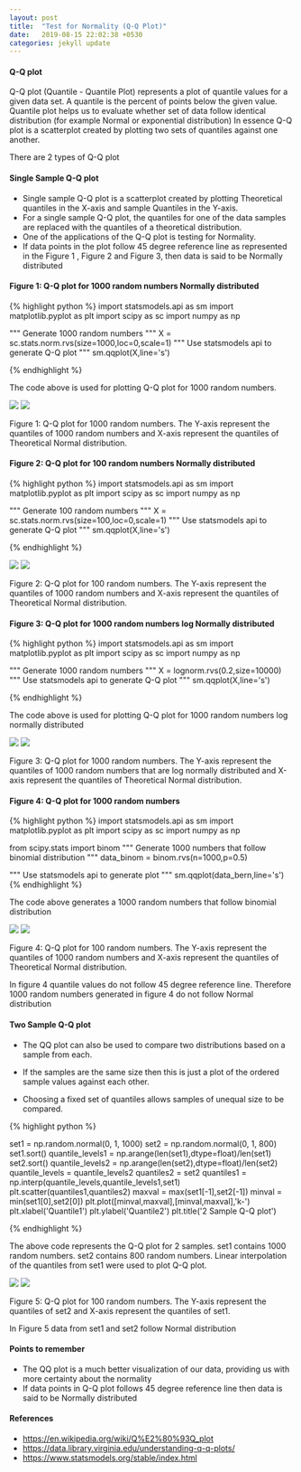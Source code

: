 ```yaml
---
layout: post
title:  "Test for Normality (Q-Q Plot)"
date:   2019-08-15 22:02:38 +0530
categories: jekyll update
---
```

#### Q-Q plot
Q-Q plot (Quantile - Quantile Plot) represents a plot of quantile values for a given data set. A quantile is the percent of points below the given value. Quantile plot helps us to evaluate whether set of data follow identical distribution (for example Normal or exponential distribution)
In essence Q-Q plot is a scatterplot created by plotting two sets of quantiles against one another.

There are 2 types of Q-Q plot
#### Single Sample Q-Q plot
- Single sample Q-Q plot is a scatterplot created by plotting Theoretical quantiles in the X-axis and sample Quantiles in the Y-axis.
-  For a single sample Q-Q plot, the quantiles for one of the data samples are replaced with the quantiles of a theoretical distribution. 
-  One of the applications of the Q-Q plot is testing for Normality.
-  If data points in the plot follow 45 degree reference line as represented  in the Figure 1 , Figure 2 and Figure 3, then data is said to be Normally distributed

#### Figure 1: Q-Q plot for 1000 random numbers Normally distributed

{% highlight python %}
import statsmodels.api as sm
import matplotlib.pyplot as plt
import scipy as sc
import numpy as np

"""
Generate 1000 random numbers
"""
X = sc.stats.norm.rvs(size=1000,loc=0,scale=1)
"""
Use statsmodels api to generate Q-Q plot
"""
sm.qqplot(X,line='s')

{% endhighlight %}

The code above is used for plotting Q-Q plot for 1000 random numbers.

![](Stats/blob/master/images/Fig3.png)
![ ](/images/Fig3.PNG)

Figure 1: Q-Q plot for 1000 random numbers. The Y-axis represent the quantiles of 1000 random numbers and X-axis represent the quantiles of Theoretical Normal distribution.


#### Figure 2: Q-Q plot for 100 random numbers Normally distributed

{% highlight python %}
import statsmodels.api as sm
import matplotlib.pyplot as plt
import scipy as sc
import numpy as np

"""
Generate 100 random numbers
"""
X = sc.stats.norm.rvs(size=100,loc=0,scale=1)
"""
Use statsmodels api to generate Q-Q plot
"""
sm.qqplot(X,line='s')

{% endhighlight %}

![](/images/Fig1.png)
![ ](/assets/images/Fig1.PNG)

Figure 2: Q-Q plot for 100 random numbers. The Y-axis represent the quantiles of 1000 random numbers and X-axis represent the quantiles of Theoretical Normal distribution.

#### Figure 3: Q-Q plot for 1000 random numbers log Normally distributed

{% highlight python %}
import statsmodels.api as sm
import matplotlib.pyplot as plt
import scipy as sc
import numpy as np

"""
Generate 1000 random numbers
"""
X = lognorm.rvs(0.2,size=10000)
"""
Use statsmodels api to generate Q-Q plot
"""
sm.qqplot(X,line='s')

{% endhighlight %}

The code above is used for plotting Q-Q plot for 1000 random numbers log normally distributed

![](/images/Fig6.png)
![ ](/images/Fig6.PNG)

Figure 3: Q-Q plot for 1000 random numbers. The Y-axis represent the quantiles of 1000 random numbers that are log normally distributed and X-axis represent the quantiles of Theoretical Normal distribution.

#### Figure 4: Q-Q plot for 1000 random numbers


{% highlight python %}
import statsmodels.api as sm
import matplotlib.pyplot as plt
import scipy as sc
import numpy as np

from scipy.stats import binom
"""
Generate 1000 numbers that follow binomial distribution
"""
data_binom = binom.rvs(n=1000,p=0.5)

"""
Use statsmodels api to generate plot
"""
sm.qqplot(data_bern,line='s')
{% endhighlight %}

The code above generates a 1000 random numbers that follow binomial distribution


![](/images/Fig5.png)
![ ](/images/Fig5.PNG)

Figure 4: Q-Q plot for 100 random numbers. The Y-axis represent the quantiles of 1000 random numbers and X-axis represent the quantiles of Theoretical Normal distribution.

In figure 4 quantile values do not follow 45 degree reference line.
Therefore 1000 random numbers generated in figure 4 do not follow 
Normal distribution

#### Two Sample Q-Q plot
- The QQ plot can also be used to compare two distributions based on a sample from each.

- If the samples are the same size then this is just a plot of the ordered sample values against each other.

- Choosing a fixed set of quantiles allows samples of unequal size to be compared.

{% highlight python %}

set1 = np.random.normal(0, 1, 1000)
set2 = np.random.normal(0, 1, 800)
set1.sort()
quantile_levels1 = np.arange(len(set1),dtype=float)/len(set1)
set2.sort()
quantile_levels2 = np.arange(len(set2),dtype=float)/len(set2)
quantile_levels = quantile_levels2
quantiles2 = set2
quantiles1 = np.interp(quantile_levels,quantile_levels1,set1)
plt.scatter(quantiles1,quantiles2)
maxval = max(set1[-1],set2[-1])
minval = min(set1[0],set2[0])
plt.plot([minval,maxval],[minval,maxval],'k-')
plt.xlabel('Quantile1')
plt.ylabel('Quantile2')
plt.title('2 Sample Q-Q plot')

{% endhighlight %}

The above code represents the Q-Q plot for 2 samples.
set1 contains 1000 random numbers. set2 contains 800 random numbers.
Linear interpolation of the quantiles from set1 were used to plot Q-Q plot. 

![](/images/Fig4.png)
![ ](/images/Fig4.PNG)

Figure 5: Q-Q plot for 100 random numbers. The Y-axis represent the quantiles of set2 and X-axis represent the quantiles of set1.

In Figure 5 data from set1 and set2 follow Normal distribution

#### Points to remember
- The QQ plot is a much better visualization of our data, providing us with more certainty about the normality
- If data points in Q-Q plot follows 45 degree reference line then data is said to be Normally distributed

#### References
- https://en.wikipedia.org/wiki/Q%E2%80%93Q_plot
- https://data.library.virginia.edu/understanding-q-q-plots/
- https://www.statsmodels.org/stable/index.html
